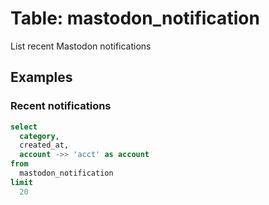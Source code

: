 # Table: mastodon_notification

List recent Mastodon notifications

## Examples

### Recent notifications

```sql
select
  category,
  created_at,
  account ->> 'acct' as account
from
  mastodon_notification
limit
  20
```
